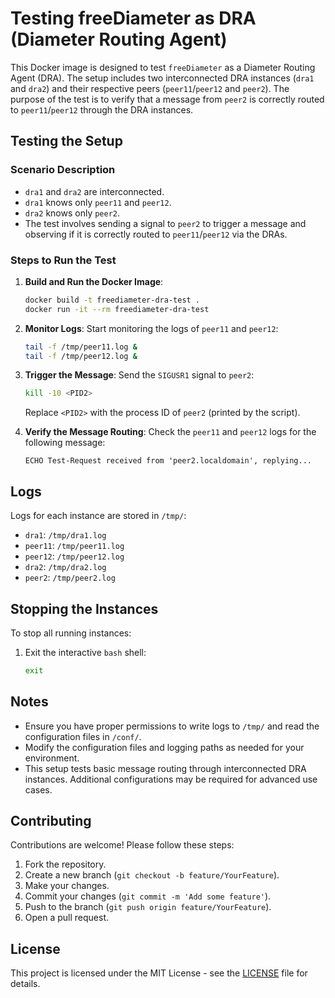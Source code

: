 # Testing freeDiameter as DRA (Diameter Routing Agent)

This Docker image is designed to test `freeDiameter` as a Diameter Routing Agent (DRA). The setup includes two interconnected DRA instances (`dra1` and `dra2`) and their respective peers (`peer11`/`peer12` and `peer2`). The purpose of the test is to verify that a message from `peer2` is correctly routed to `peer11`/`peer12` through the DRA instances.

## Testing the Setup

### Scenario Description

- `dra1` and `dra2` are interconnected.
- `dra1` knows only `peer11` and `peer12`.
- `dra2` knows only `peer2`.
- The test involves sending a signal to `peer2` to trigger a message and observing if it is correctly routed to `peer11`/`peer12` via the DRAs.

### Steps to Run the Test

1. **Build and Run the Docker Image**:

   ```bash
   docker build -t freediameter-dra-test .
   docker run -it --rm freediameter-dra-test
   ```

2. **Monitor Logs**:
   Start monitoring the logs of `peer11` and `peer12`:

   ```bash
   tail -f /tmp/peer11.log &
   tail -f /tmp/peer12.log &
   ```

3. **Trigger the Message**:
   Send the `SIGUSR1` signal to `peer2`:

   ```bash
   kill -10 <PID2>
   ```

   Replace `<PID2>` with the process ID of `peer2` (printed by the script).

4. **Verify the Message Routing**:
   Check the `peer11` and `peer12` logs for the following message:

   ```console
   ECHO Test-Request received from 'peer2.localdomain', replying...
   ```

## Logs

Logs for each instance are stored in `/tmp/`:

- `dra1`: `/tmp/dra1.log`
- `peer11`: `/tmp/peer11.log`
- `peer12`: `/tmp/peer12.log`
- `dra2`: `/tmp/dra2.log`
- `peer2`: `/tmp/peer2.log`

## Stopping the Instances

To stop all running instances:

1. Exit the interactive `bash` shell:

   ```bash
   exit
   ```

## Notes

- Ensure you have proper permissions to write logs to `/tmp/` and read the configuration files in `/conf/`.
- Modify the configuration files and logging paths as needed for your environment.
- This setup tests basic message routing through interconnected DRA instances. Additional configurations may be required for advanced use cases.

## Contributing

Contributions are welcome! Please follow these steps:

1. Fork the repository.
2. Create a new branch (`git checkout -b feature/YourFeature`).
3. Make your changes.
4. Commit your changes (`git commit -m 'Add some feature'`).
5. Push to the branch (`git push origin feature/YourFeature`).
6. Open a pull request.

## License

This project is licensed under the MIT License - see the [LICENSE](LICENSE) file for details.
